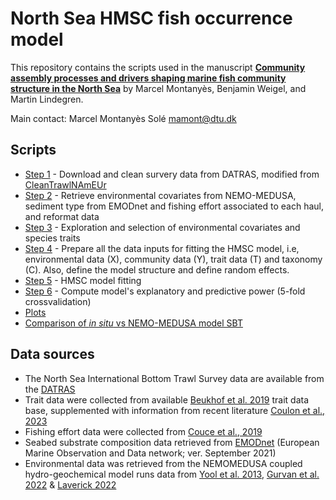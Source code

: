 # North Sea HMSC fish occurrence model

This repository contains the scripts used in the manuscript [**Community assembly processes and drivers shaping marine fish community structure in the North Sea**](https://doi.org/10.1111/ecog.06642) by Marcel Montanyès, Benjamin Weigel, and Martin Lindegren.

Main contact: Marcel Montanyès Solé [mamont@dtu.dk](mailto:mamont@dtu.dk)


## Scripts
* [Step 1](https://github.com/marcelxelo/NS_fish_community/blob/main/scripts/1-Download%20and%20clean%20survery%20data%20from%20DATRAS.R) - Download and clean survery data from DATRAS, modified from [CleanTrawlNAmEUr](https://github.com/AquaAuma/CleanTrawlNAmEUr/blob/main/code/cleanDATRAS.R)
* [Step 2](https://github.com/marcelxelo/NS_fish_community/blob/main/scripts/2-Workflow%20data%20preparation.R) - Retrieve environmental covariates from NEMO-MEDUSA, sediment type from EMODnet and fishing effort associated to each haul, and reformat data
* [Step 3](https://github.com/marcelxelo/NS_fish_community/blob/main/scripts/3-Environment%20and%20traits%20exploration%20and%20selection.R) - Exploration and selection of environmental covariates and species traits
* [Step 4](https://github.com/marcelxelo/NS_fish_community/blob/main/scripts/4-Prepare%20data%20input%20for%20HPC%20run.R) - Prepare all the data inputs for fitting the HMSC model, i.e, environmental data (X), community data (Y), trait data (T) and taxonomy (C). Also, define the model structure and define random effects.
* [Step 5](https://github.com/marcelxelo/NS_fish_community/blob/main/scripts/5-Model%20fitting.R) - HMSC model fitting
* [Step 6](https://github.com/marcelxelo/NS_fish_community/blob/main/scripts/6-Explanatory%20and%20predictive%20powers.R) - Compute model's explanatory and predictive power (5-fold crossvalidation)
* [Plots](https://github.com/marcelxelo/NS_fish_community/blob/main/scripts/7-Plots.R)
* [Comparison of *in situ* vs NEMO-MEDUSA model SBT](https://github.com/marcelxelo/NS_fish_community/blob/main/scripts/8-Comparison%20of%20field%20environmental%20data%20vs%20NEMO-MEDUSA%20model%20data.R)


## Data sources
* The North Sea International Bottom Trawl Survey data are available from the [DATRAS](https://datras.ices.dk/Data_products/Download/Download_Data_public.aspx)
* Trait data were collected from available [Beukhof et al. 2019](https://doi.org/10.1594/PANGAEA.900866) trait data base, supplemented with information from recent literature [Coulon et al., 2023](https://doi.org/10.1111/geb.13731)
* Fishing effort data were collected from [Couce et al., 2019](https://doi.org/10.14466/)
* Seabed substrate composition data retrieved from [EMODnet](https://www.emodnet-geology.eu) (European Marine Observation
and Data network; ver. September 2021)
* Environmental data was retrieved from the NEMOMEDUSA coupled hydro-geochemical model runs data from [Yool et al. 2013](https://doi.org/10.5194/gmd-6-1767-2013), [Gurvan et al. 2022](https://doi.org/10.5281/zenodo.6334656) & [Laverick 2022](https://github.com/Jack-H-Laverick/nemomedusR)
